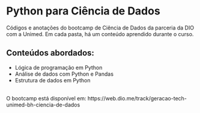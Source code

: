 # Python para Ciência de Dados

Códigos e anotações do bootcamp de Ciência de Dados da parceria da DIO com a Unimed.
Em cada pasta, há um conteúdo aprendido durante o curso.

<h2>Conteúdos abordados: </h2>
<ul>
  <li>Lógica de programação em Python
  <li>Análise de dados com Python e Pandas
  <li>Estrutura de dados em Python
</ul>

<br>
O bootcamp está disponível em: https://web.dio.me/track/geracao-tech-unimed-bh-ciencia-de-dados
